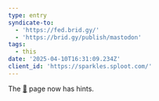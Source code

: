 ```yaml
---
type: entry
syndicate-to:
  - 'https://fed.brid.gy/'
  - 'https://brid.gy/publish/mastodon'
tags:
  - this
date: '2025-04-10T16:31:09.234Z'
client_id: 'https://sparkles.sploot.com/'
---
```

The [🥚](https://benji.dog/🥚) page now has hints.
